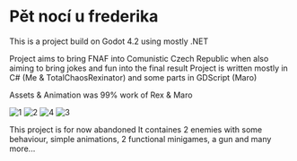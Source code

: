 # Pět nocí u frederika
This is a project build on Godot 4.2 using mostly .NET

Project aims to bring FNAF into Comunistic Czech Republic when also aiming to bring jokes and fun into the final result
Project is written mostly in C# (Me & TotalChaosRexinator) and some parts in GDScript (Maro)

Assets & Animation was 99% work of Rex & Maro

![1](https://github.com/user-attachments/assets/a5ccfb1d-8582-4e24-b3b1-0512d7d8a75a)
![2](https://github.com/user-attachments/assets/631d0462-7141-4c68-a604-2c9b0e5cb4f1)
![4](https://github.com/user-attachments/assets/ea6fcac1-c046-4f27-8f9c-edde4306f026)
![3](https://github.com/user-attachments/assets/133e2be4-76ef-42c6-a3d1-ebe78356add5)

This project is for now abandoned
It containes 2 enemies with some behaviour, simple animations, 2 functional minigames, a gun and many more...

